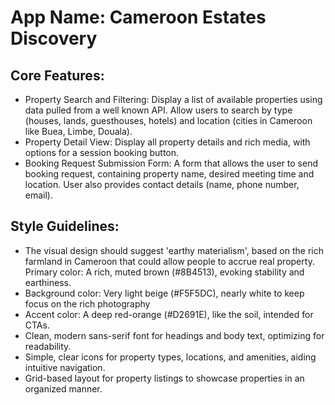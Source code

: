 # **App Name**: Cameroon Estates Discovery

## Core Features:

- Property Search and Filtering: Display a list of available properties using data pulled from a well known API. Allow users to search by type (houses, lands, guesthouses, hotels) and location (cities in Cameroon like Buea, Limbe, Douala).
- Property Detail View: Display all property details and rich media, with options for a session booking button.
- Booking Request Submission Form: A form that allows the user to send booking request, containing property name, desired meeting time and location. User also provides contact details (name, phone number, email).

## Style Guidelines:

- The visual design should suggest 'earthy materialism', based on the rich farmland in Cameroon that could allow people to accrue real property. Primary color: A rich, muted brown (#8B4513), evoking stability and earthiness.
- Background color: Very light beige (#F5F5DC), nearly white to keep focus on the rich photography
- Accent color: A deep red-orange (#D2691E), like the soil, intended for CTAs.
- Clean, modern sans-serif font for headings and body text, optimizing for readability.
- Simple, clear icons for property types, locations, and amenities, aiding intuitive navigation.
- Grid-based layout for property listings to showcase properties in an organized manner.